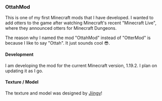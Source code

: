 ### OttahMod
This is one of my first Minecraft mods that I have developed. I wanted to add otters to the game after watching Minecraft's recent "Minecraft Live", where they announced otters for Minecraft Dungeons.

The reason why I named the mod "OttahMod" instead of "OtterMod" is because I like to say "Ottah". It just sounds cool 😎.


#### Development
I am developing the mod for the current Minecraft version, 1.19.2. I plan on updating it as I go.

#### Texture / Model
The texture and model was designed by [Jiingy](https://twitter.com/JingyBM)!